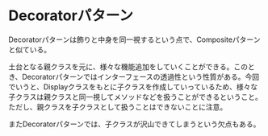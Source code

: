 # Decoratorパターン

Decoratorパターンは飾りと中身を同一視するという点で、Compositeパターンと似ている。

土台となる親クラスを元に、様々な機能追加をしていくことができる。このとき、Decoratorパターンではインターフェースの透過性という性質がある。今回でいうと、Displayクラスをもとに子クラスを作成していっているため、様々な子クラスは親クラスと同一視してメソッドなどを扱うことができるということ。ただし、親クラスを子クラスとして扱うことはできないことに注意。

またDecoratorパターンでは、子クラスが沢山できてしまうという欠点もある。